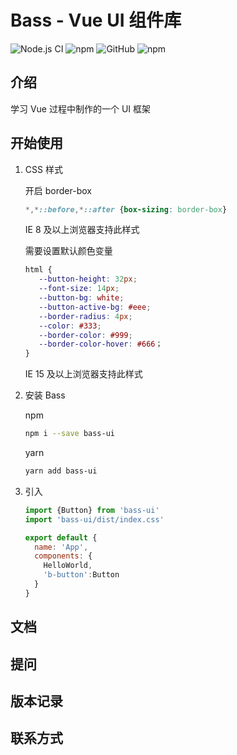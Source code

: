 # Bass - Vue UI 组件库

![Node.js CI](https://github.com/FuZhouJohn/bass/workflows/Node.js%20CI/badge.svg) ![npm](https://img.shields.io/npm/v/bass-ui) ![GitHub](https://img.shields.io/github/license/FuZhouJohn/bass) ![npm](https://img.shields.io/npm/dm/bass-ui)

## 介绍

学习 Vue 过程中制作的一个 UI 框架

## 开始使用

1. CSS 样式

    开启 border-box

    ```css
    *,*::before,*::after {box-sizing: border-box}
    ```
    IE 8 及以上浏览器支持此样式
    
    需要设置默认颜色变量
    
    ```css
    html {
       --button-height: 32px;
       --font-size: 14px;
       --button-bg: white;
       --button-active-bg: #eee;
       --border-radius: 4px;
       --color: #333;
       --border-color: #999;
       --border-color-hover: #666；
    }
    ```
    
    IE 15 及以上浏览器支持此样式

2. 安装 Bass

   npm
   ```bash
   npm i --save bass-ui 
   ```
   
   yarn
   
   ```bash
   yarn add bass-ui
   ```

3. 引入
    ```javascript
    import {Button} from 'bass-ui'
    import 'bass-ui/dist/index.css'
   
    export default {
      name: 'App',
      components: {
        HelloWorld,
        'b-button':Button
      }
    }
    ```


## 文档

## 提问

## 版本记录

## 联系方式


